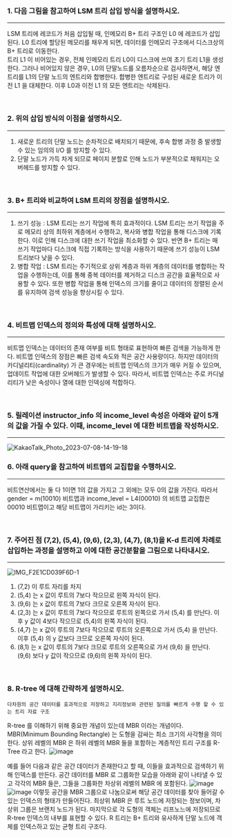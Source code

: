 ### 1. 다음 그림을 참고하여 LSM 트리 삽입 방식을 설명하시오.
---
LSM 트리에 레코드가 처음 삽입될 때, 인메모리 B+ 트리 구조인 L0 에 레코드가 삽입된다. L0 트리에 할당된 메모리를 채우게 되면, 데이터를 인메모리 구조에서 디스크상의 B+ 트리로 이동한다. 
<br>
트리 L1 이 비어있는 경우, 전체 인메모리 트리 L0이 디스크에 쓰여 초기 트리 L1을 생성한다. 그러나 비어있지 않은 경우, L0의 단말노드를 오름차순으로 검사하면서, 해당 엔트리를 L1의 단말 노드의 엔트리와 합병한다. 합병한 엔트리로 구성된 새로운 트리가 이전 L1 을 대체한다. 이후 L0과 이전 L1 의 모든 엔트리는 삭제된다.

<br>

### 2. 위의 삽입 방식의 이점을 설명하시오.
---
1. 새로운 트리의 단말 노드는 순차적으로 배치되기 때문에, 후속 합병 과정 중 발생할 수 있는 임의의 I/O 를 방지할 수 있다.
2. 단말 노드가 가득 차게 되므로 페이지 분할로 인해 노드가 부분적으로 채워지는 오버헤드를 방지할 수 있다.

<br>

### 3. B+ 트리와 비교하여 LSM 트리의 장점을 설명하시오. 
---
1. 쓰기 성능 : LSM 트리는 쓰기 작업에 특히 효과적이다. LSM 트리는 쓰기 작업을 주로 메모리 상의 최하위 계층에서 수행하고, 복사와 병합 작업을 통해 디스크에 기록한다. 이로 인해 디스크에 대한 쓰기 작업을 최소화할 수 있다. 반면 B+ 트리는 매 쓰기 작업마다 디스크에 직접 기록하는 방식을 사용하기 때문에 쓰기 성능이 LSM 트리보다 낮을 수 있다.
2. 병합 작업 : LSM 트리는 주기적으로 상위 계층과 하위 계층의 데이터를 병합하는 작업을 수행하는데, 이를 통해 중복 데이터를 제거하고 디스크 공간을 효율적으로 사용할 수 있다. 또한 병합 작업을 통해 인덱스의 크기를 줄이고 데이터의 정렬된 순서를 유지하여 검색 성능을 향상시킬 수 있다.

<br>

### 4. 비트맵 인덱스의 정의와 특성에 대해 설명하시오.
---
비트맵 인덱스는 데이터의 존재 여부를 비트 형태로 표현하여 빠른 검색을 가능하게 한다. 비트맵 인덱스의 장점은 빠른 검색 속도와 적은 공간 사용량이다. 하지만 데이터의 카디널리티(cardinality) 가 큰 경우에는 비트맵 인덱스의 크기가 매우 커질 수 있으며, 업데이트 작업에 대한 오버헤드가 발생할 수 있다. 따라서, 비트맵 인덱스는 주로 카디널리티가 낮은 속성이나 열에 대한 인덱싱에 적합하다.

<br>

### 5. 릴레이션 instructor_info 의 income_level 속성은 아래와 같이 5개의 값을 가질 수 있다. 이때, income_level 에 대한 비트맵을 작성하시오.
---
![KakaoTalk_Photo_2023-07-08-14-19-18](https://github.com/AZ-backend-study/Database/assets/98975580/71bf0101-05f8-4b9c-910e-66365efcaa2a)


### 6. 아래 query을 참고하여 비트맵의 교집합을 수행하시오. 
---
비트연산에서는 둘 다 1이면 1의 값을 가지고 그 외에는 모두 0의 값을 가진다. 따라서 gender = m(10010) 비트맵과 income_level = L4(00010) 의 비트맵 교집합은 00010 비트맵이고 해당 비트맵이 가리키는 id는 3이다.

<br>

### 7. 주어진 점 (7,2), (5,4), (9,6), (2,3), (4,7), (8,1)을 K-d 트리에 차례로 삽입하는 과정을 설명하고 이에 대한 공간분할을 그림으로 나타내시오.
---
![IMG_F2E1CD039F6D-1](https://github.com/AZ-backend-study/Database/assets/98975580/b60a5ed5-e3d2-4c27-b34c-21f245b93267)

1. (7,2) 이 루트 자리를 차지
2. (5,4) 는 x 값이 루트의 7보다 작으므로 왼쪽 자식이 된다.
3. (9,6) 는 x 값이 루트의 7보다 크므로 오른쪽 자식이 된다.
4. (2,3) 는 x 값이 루트의 7보다 작으므로 루트의 왼쪽으로 가서 (5,4) 를 만난다. 이후 y 값이 4보다 작으므로 (5,4)의 왼쪽 자식이 된다.
5. (4,7) 는 x 값이 루트의 7보다 작으므로 루트의 오른쪽으로 가서 (5,4) 을 만난다. 이후 (5,4) 의 y 값보다 크므로 오른쪽 자식이 된다.
6. (8,1) 는 x 값이 루트의 7보다 크므로 루트의 오른쪽으로 가서 (9,6) 을 만난다. (9,6) 보다 y 값이 작으므로 (9,6)의 왼쪽 자식이 된다.

<br>

### 8. R-tree 에 대해 간략하게 설명하시오.
    다차원의 공간 데이터를 효과적으로 저장하고 지리정보와 관련된 질의를 빠르게 수행 할 수 있는 트리 자료 구조
R-tree 를 이해하기 위해 중요한 개념이 있는데 MBR 이라는 개념이다. MBR(Minimum Bounding Rectangle) 는 도형을 감싸는 최소 크기의 사각형을 의미한다. 상위 레벨의 MBR 은 하위 레벨의 MBR 들을 포함하는 계층적인 트리 구조를 R-Tree 라고 한다.
![image](https://github.com/AZ-backend-study/Database/assets/98975580/1912fdcd-1679-4b21-b24a-1324dde0b2f9)

예를 들어 다음과 같은 공간 데이터가 존재한다고 할 때, 이들을 효과적으로 검색하기 위해 인덱스를 만든다. 공간 데이터를 MBR 로 그룹화한 모습을 아래와 같이 나타낼 수 있고 각각의 MBR 들은, 그들을 그룹화한 차상위 레벨의 MBR 에 포함된다.
![image](https://github.com/AZ-backend-study/Database/assets/98975580/821caeaf-57bc-48e9-b139-02da06ad0153)
![image](https://github.com/AZ-backend-study/Database/assets/98975580/d8e37778-40c1-4506-8235-06f9f256cdef)
이렇듯 공간을 MBR 그룹으로 나눔으로써 해당 공간 데이터를 찾아 들어갈 수 있는 인덱스의 형태가 만들어진다. 최상위 MBR 은 루트 노드에 저장되는 정보이며, 차상위 그룹은 브랜치 노드가 된다. 마지막으로 각 도형의 객체는 리프노느에 저장되므로 R-tree 인덱스의 내부를 표현할 수 있다. R 트리는 B+ 트리와 유사하게 단말 노드에 객체를 인덱스하고 있는 균형 트리 구조다.
